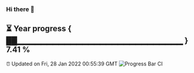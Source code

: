 ### Hi there 👋
⏳ Year progress { ██▁▁▁▁▁▁▁▁▁▁▁▁▁▁▁▁▁▁▁▁▁▁▁▁▁▁▁▁ } 7.41 %
---
⏰ Updated on Fri, 28 Jan 2022 00:55:39 GMT
![Progress Bar CI](https://github.com/liununu/liununu/workflows/Progress%20Bar%20CI/badge.svg)
